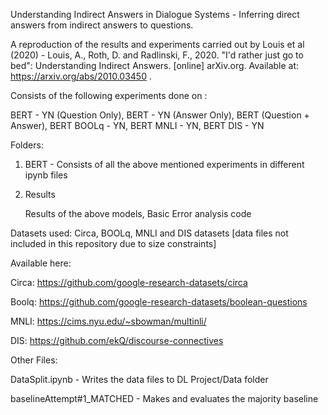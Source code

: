 Understanding Indirect Answers in Dialogue Systems - Inferring direct answers from indirect answers to questions. 

A reproduction of the results and experiments carried out by Louis et al (2020) -
Louis, A., Roth, D. and Radlinski, F., 2020. "I'd rather just go to bed": Understanding Indirect Answers. [online] arXiv.org. Available at: <https://arxiv.org/abs/2010.03450> . 


Consists of the following experiments done on :

BERT - YN (Question Only), 
BERT - YN (Answer Only), 
BERT (Question + Answer), 
BERT BOOLq - YN, 
BERT MNLI - YN, 
BERT DIS - YN

Folders:

1. BERT - Consists of all the above mentioned experiments in different ipynb files

2. Results

    Results of the above models, 
    Basic Error analysis code
    
Datasets used: Circa, BOOLq, MNLI and DIS datasets [data files not included in this repository due to size constraints]

Available here:

Circa: https://github.com/google-research-datasets/circa

Boolq: https://github.com/google-research-datasets/boolean-questions

MNLI: https://cims.nyu.edu/~sbowman/multinli/

DIS: https://github.com/ekQ/discourse-connectives

Other Files:

DataSplit.ipynb - Writes the data files to DL Project/Data folder

baselineAttempt#1_MATCHED - Makes and evaluates the majority baseline


